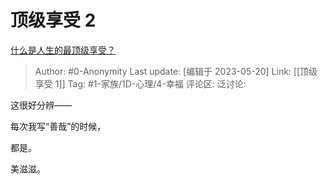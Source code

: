 # 顶级享受 2
[什么是人生的最顶级享受？](https://www.zhihu.com/question/538449801/answer/3036514670)

> Author: #0-Anonymity
> Last update: [编辑于 2023-05-20]
> Link: [[顶级享受 1]]
> Tag: #1-家族/1D-心理/4-幸福 
> 评论区:
> 泛讨论:

这很好分辨——

每次我写“善哉”的时候，

都是。

美滋滋。